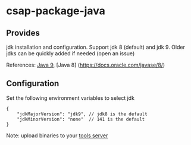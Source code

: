 
# csap-package-java

## Provides
jdk installation and configuration. Support jdk 8 (default) and jdk 9. Older jdks can be quickly added if needed (open an  issue)

References: [Java 9](https://docs.oracle.com/javase/9/),  [Java 8] (https://docs.oracle.com/javase/8/)

## Configuration

Set the following  environment variables to select jdk
```
{
	"jdkMajorVersion": "jdk9", // jdk8 is the default 
	"jdkMinorVersion": "none"  // 141 is the default
}
```

Note: upload binaries to your [ tools server](https://github.com/csap-platform/csap-core/tree/master/csap-core-install)